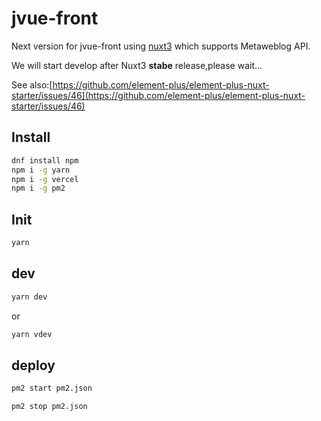 # jvue-front
Next version for jvue-front using [nuxt3](https://github.com/nuxt/framework) which supports Metaweblog API.

We will start develop after Nuxt3 **stabe** release,please wait...

See also:[https://github.com/element-plus/element-plus-nuxt-starter/issues/46](https://github.com/element-plus/element-plus-nuxt-starter/issues/46)

## Install
```bash
dnf install npm
npm i -g yarn
npm i -g vercel
npm i -g pm2
```
## Init
```bash
yarn
```

## dev

```bash
yarn dev
```

or

```bash
yarn vdev
```

## deploy
```bash
pm2 start pm2.json
```

```bash
pm2 stop pm2.json
```